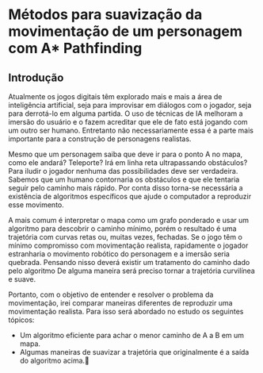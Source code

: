 # Métodos para suavização da movimentação de um personagem com A* Pathfinding
## Introdução
Atualmente os jogos digitais têm explorado mais e mais a área de inteligência artificial, seja para improvisar em diálogos com o jogador, seja para derrotá-lo em alguma partida. O uso de técnicas de IA melhoram a imersão do usuário e o fazem acreditar que ele de fato está jogando com um outro ser humano. Entretanto não necessariamente essa é a parte mais importante para a construção de personagens realistas.

Mesmo que um personagem saiba que deve ir para o ponto A no mapa, como ele andará? Teleporte? Irá em linha reta ultrapassando obstáculos? Para iludir o jogador nenhuma das possibilidades deve ser verdadeira. Sabemos que um humano contornaria os obstáculos e que ele tentaria seguir pelo caminho mais rápido. Por conta disso torna-se necessária a existência de algoritmos específicos que ajude o computador a reproduzir esse movimento.

A mais comum é interpretar o mapa como um grafo ponderado e usar um algoritmo para descobrir o caminho mínimo, porém o resultado é uma trajetória com curvas retas ou, muitas vezes, fechadas. Se o jogo têm o mínimo compromisso com movimentação realista, rapidamente o jogador estranharia o movimento robótico do personagem e a imersão seria quebrada. Pensando nisso deverá existir um tratamento do caminho dado pelo algoritmo De alguma maneira será preciso tornar a trajetória curvilínea e suave. 

Portanto, com o objetivo de entender e resolver o problema da movimentação, irei comparar maneiras diferentes de reproduzir uma movimentação realista. Para isso será abordado no estudo os seguintes tópicos:
* Um algoritmo eficiente para achar o menor caminho de A a B em um mapa.
* Algumas maneiras de suavizar a trajetória que originalmente é a saída do algoritmo acima.

